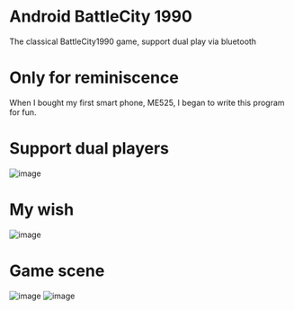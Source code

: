 # Android BattleCity 1990
The classical BattleCity1990 game,  support dual play via bluetooth

# Only for reminiscence
When I bought my first smart phone, ME525, I began to write this program for fun.

# Support dual players
![image](https://github.com/loveyacper/AndroidBattleCity/blob/master/dual.png)

# My wish
![image](https://github.com/loveyacper/AndroidBattleCity/blob/master/about.png)

# Game scene
![image](https://github.com/loveyacper/AndroidBattleCity/blob/master/game1.png)
![image](https://github.com/loveyacper/AndroidBattleCity/blob/master/game2.png)
